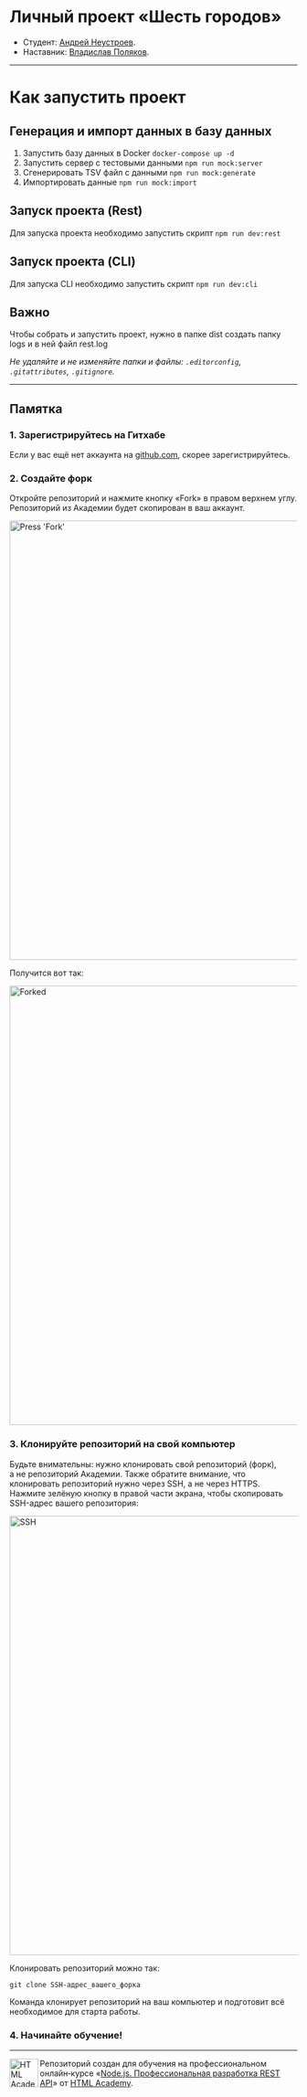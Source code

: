 # Личный проект «Шесть городов»

* Студент: [Андрей Неустроев](https://up.htmlacademy.ru/univer-nodejs-api/3/user/2505303).
* Наставник: [Владислав Поляков](https://htmlacademy.ru/profile/polrk).
---


# Как запустить проект

## Генерация и импорт данных в базу данных

1. Запустить базу данных в Docker `docker-compose up -d`
2. Запустить сервер с тестовыми данными `npm run mock:server`
3. Сгенерировать TSV файл с данными `npm run mock:generate` 
4. Импортировать данные `npm run mock:import`

## Запуск проекта (Rest)
Для запуска проекта необходимо запустить скрипт `npm run dev:rest`

## Запуск проекта (CLI)
Для запуска CLI необходимо запустить скрипт `npm run dev:cli`

## Важно
Чтобы собрать и запустить проект, нужно в папке dist создать папку logs и в ней файл rest.log

_Не удаляйте и не изменяйте папки и файлы:_
_`.editorconfig`, `.gitattributes`, `.gitignore`._

---

## Памятка

### 1. Зарегистрируйтесь на Гитхабе

Если у вас ещё нет аккаунта на [github.com](https://github.com/join), скорее зарегистрируйтесь.

### 2. Создайте форк

Откройте репозиторий и нажмите кнопку «Fork» в правом верхнем углу. Репозиторий из Академии будет скопирован в ваш аккаунт.

<img width="769" alt="Press 'Fork'" src="https://cloud.githubusercontent.com/assets/259739/20264045/a1ddbf40-aa7a-11e6-9a1a-724a1c0123c8.png">

Получится вот так:

<img width="769" alt="Forked" src="https://cloud.githubusercontent.com/assets/259739/20264122/f63219a6-aa7a-11e6-945a-89818fc7c014.png">

### 3. Клонируйте репозиторий на свой компьютер

Будьте внимательны: нужно клонировать свой репозиторий (форк), а не репозиторий Академии. Также обратите внимание, что клонировать репозиторий нужно через SSH, а не через HTTPS. Нажмите зелёную кнопку в правой части экрана, чтобы скопировать SSH-адрес вашего репозитория:

<img width="769" alt="SSH" src="https://cloud.githubusercontent.com/assets/259739/20264180/42704126-aa7b-11e6-9ab4-73372b812a53.png">

Клонировать репозиторий можно так:

```
git clone SSH-адрес_вашего_форка
```

Команда клонирует репозиторий на ваш компьютер и подготовит всё необходимое для старта работы.

### 4. Начинайте обучение!

---

<a href="https://htmlacademy.ru/profession/fullstack"><img align="left" width="50" height="50" title="HTML Academy" src="https://up.htmlacademy.ru/static/img/intensive/nodejs/logo-for-github-2.png"></a>

Репозиторий создан для обучения на профессиональном онлайн‑курсе «[Node.js. Профессиональная разработка REST API](https://htmlacademy.ru/profession/fullstack)» от [HTML Academy](https://htmlacademy.ru).
